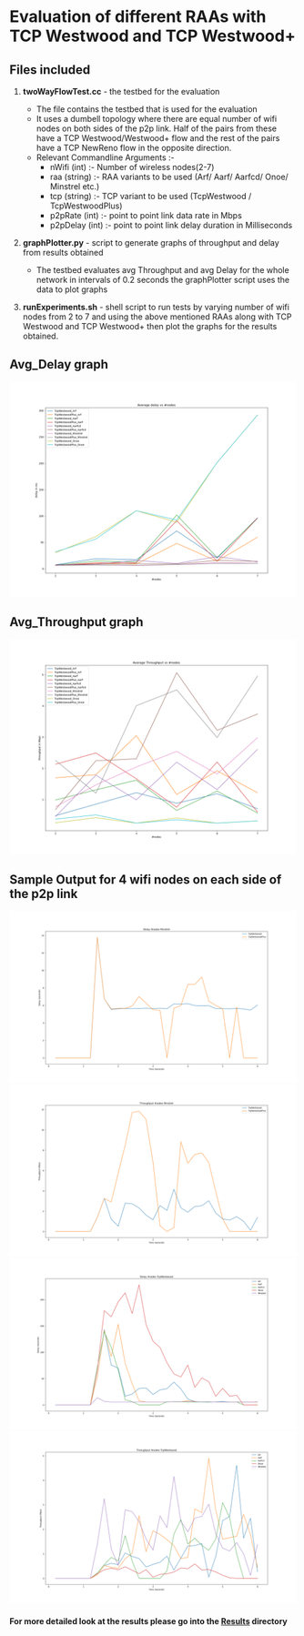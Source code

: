 # Evaluation of different RAAs with TCP Westwood and TCP Westwood+

## Files included 

1. **twoWayFlowTest.cc** - the testbed for the evaluation
    * The file contains the testbed that is used for the evaluation
    * It uses a dumbell topology where there are equal number of wifi nodes on both sides of the p2p link. Half of the pairs from these have a TCP Westwood/Westwood+ flow and the rest of the pairs have a TCP NewReno flow in the opposite direction.
    * Relevant Commandline Arguments :-
        * nWifi (int) :- Number of wireless nodes(2-7)
        * raa (string) :- RAA variants to be used  (Arf/ Aarf/ Aarfcd/ Onoe/ Minstrel etc.)
        * tcp (string) :- TCP variant to be used (TcpWestwood / TcpWestwoodPlus)
        * p2pRate (int) :- point to point link data rate in Mbps
        * p2pDelay (int) :- point to point link delay duration in Milliseconds

2. **graphPlotter.py** - script to generate graphs of throughput and delay from results obtained 
    * The testbed evaluates avg Throughput and avg Delay for the whole network in intervals of 0.2 seconds the graphPlotter script uses the data to plot graphs
3. **runExperiments.sh** - shell script to run tests by varying number of wifi nodes from 2 to 7 and using the above mentioned RAAs along with TCP Westwood and TCP Westwood+ then plot the graphs for the results obtained.

## Avg_Delay graph 
![Avg_Delay Graph](https://github.com/aps-y/Evaluation-of-different-RAAs-with-TCP-Westwood-and-TCP-Westwood-/blob/main/Results/averages/average_delay_all.png)

## Avg_Throughput graph
![Avg_Throughput Graph](https://github.com/aps-y/Evaluation-of-different-RAAs-with-TCP-Westwood-and-TCP-Westwood-/blob/main/Results/averages/average_throughput_all.png)

## Sample Output for 4 wifi nodes on each side of the p2p link

![TCPs Delay Comparison](https://github.com/aps-y/Evaluation-of-different-RAAs-with-TCP-Westwood-and-TCP-Westwood-/blob/main/Results/Combined4_Raa_and_nodes/delay%204nodes%20Minstrel.png)
![TCPs Throughput Comparison](https://github.com/aps-y/Evaluation-of-different-RAAs-with-TCP-Westwood-and-TCP-Westwood-/blob/main/Results/Combined4_Raa_and_nodes/throughput%204nodes%20Minstrel.png)
![TCP-Westwood Delay Against Raas Comparison](https://github.com/aps-y/Evaluation-of-different-RAAs-with-TCP-Westwood-and-TCP-Westwood-/blob/main/Results/Combined4_nodes_and_tcp/delay%204nodes%20TcpWestwood.png)
![TCP-Westwood Throughput Against Raas Comparison](https://github.com/aps-y/Evaluation-of-different-RAAs-with-TCP-Westwood-and-TCP-Westwood-/blob/main/Results/Combined4_nodes_and_tcp/throughput%204nodes%20TcpWestwood.png)

#### For more detailed look at the results please go into the [Results](https://github.com/aps-y/Evaluation-of-different-RAAs-with-TCP-Westwood-and-TCP-Westwood-/tree/main/Results) directory
